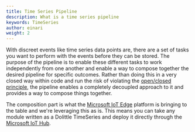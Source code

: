 ```yaml
---
title: Time Series Pipeline
description: What is a time series pipeline
keywords: TimeSeries
author: einari
weight: 2
---
```

With discreet events like time series data points are, there are a set
of tasks you want to perform with the events before they can be stored.
The purpose of the pipeline is to enable these different tasks to work
independently from one another and enable a way to compose together
the desired pipeline for specific outcomes. Rather than doing this in
a very closed way within code and run the risk of violating the
[open/closed principle](https://dolittle.io/contributing/guidelines/development_principles/),
the pipeline enables a completely decoupled approach to it and provides
a way to compose things together.

The composition part is what the [Microsoft IoT Edge](https://azure.microsoft.com/en-us/services/iot-edge/)
platform is bringing to the table and we're leveraging this as is.
This means you can take any module written as a Dolittle TimeSeries
and deploy it directly through the [Microsoft IoT Hub](https://azure.microsoft.com/en-us/services/iot-hub/).

